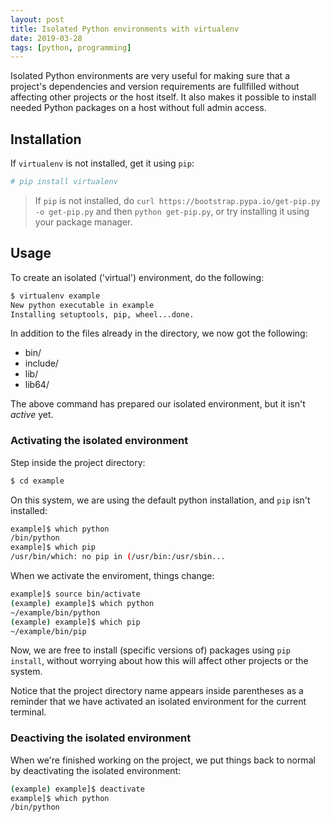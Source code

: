 ```yaml
---
layout: post
title: Isolated Python environments with virtualenv
date: 2019-03-28
tags: [python, programming]
---
```


Isolated Python environments are very useful for making sure that a project's dependencies and version requirements are fullfilled without affecting other projects or the host itself. It also makes it possible to install needed Python packages on a host without full admin access.

## Installation

If `virtualenv` is not installed, get it using `pip`:

```bash 
# pip install virtualenv
```

> If `pip` is not installed, do `curl https://bootstrap.pypa.io/get-pip.py -o get-pip.py` and then `python get-pip.py`, or try installing it using your package manager.


## Usage

To create an isolated ('virtual') environment, do the following:

```bash 
$ virtualenv example
New python executable in example
Installing setuptools, pip, wheel...done.
```

In addition to the files already in the directory, we now got the following:

- bin/
- include/
- lib/
- lib64/

The above command has prepared our isolated environment, but it isn't *active* yet.

### Activating the isolated environment

Step inside the project directory:

```bash 
$ cd example
```

On this system, we are using the default python installation, and `pip` isn't installed:

```bash 
example]$ which python
/bin/python
example]$ which pip
/usr/bin/which: no pip in (/usr/bin:/usr/sbin...
```

When we activate the enviroment, things change:

```bash 
example]$ source bin/activate
(example) example]$ which python
~/example/bin/python
(example) example]$ which pip
~/example/bin/pip
```

Now, we are free to install (specific versions of) packages using `pip install`, without worrying about how this will affect other projects or the system.

Notice that the project directory name appears inside parentheses as a reminder that we have activated an isolated environment for the current terminal.

### Deactiving the isolated environment

When we're finished working on the project, we put things back to normal by deactivating the isolated environment:

```bash 
(example) example]$ deactivate
example]$ which python
/bin/python
```
